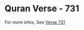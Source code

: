 # Quran Verse - 731 

For more infos, See [Verse 731](https://www.quranbookk.com/quran/search?q=731)